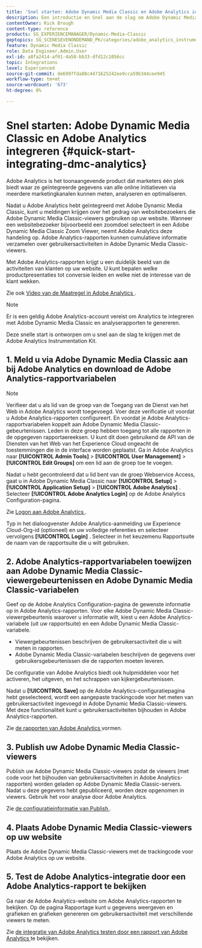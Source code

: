 ```yaml
---
title: 'Snel starten: Adobe Dynamic Media Classic en Adobe Analytics integreren'
description: Een introductie en Snel aan de slag om Adobe Dynamic Media Classic en Adobe Analytics te integreren.
contentOwner: Rick Brough
content-type: reference
products: SG_EXPERIENCEMANAGER/Dynamic-Media-Classic
geptopics: SG_SCENESEVENONDEMAND_PK/categories/adobe_analytics_instrumentation_kit
feature: Dynamic Media Classic
role: Data Engineer,Admin,User
exl-id: a8fa2414-af01-4a58-bb33-dfd12c1056cc
topic: Integrations
level: Experienced
source-git-commit: de6997fda88c4471625242ee9cca59b344cee945
workflow-type: tm+mt
source-wordcount: '673'
ht-degree: 0%

---
```


# Snel starten: Adobe Dynamic Media Classic en Adobe Analytics integreren {#quick-start-integrating-dmc-analytics}

Adobe Analytics is het toonaangevende product dat marketers één plek biedt waar ze geïntegreerde gegevens van alle online initiatieven via meerdere marketingkanalen kunnen meten, analyseren en optimaliseren.

Nadat u Adobe Analytics hebt geïntegreerd met Adobe Dynamic Media Classic, kunt u meldingen krijgen over het gedrag van websitebezoekers die Adobe Dynamic Media Classic-viewers gebruiken op uw website. Wanneer een websitebezoeker bijvoorbeeld een zoomdoel selecteert in een Adobe Dynamic Media Classic Zoom Viewer, neemt Adobe Analytics deze handeling op. Adobe Analytics-rapporten kunnen cumulatieve informatie verzamelen over gebruikersactiviteiten in Adobe Dynamic Media Classic-viewers.

Met Adobe Analytics-rapporten krijgt u een duidelijk beeld van de activiteiten van klanten op uw website. U kunt bepalen welke productpresentaties tot conversie leiden en welke niet de interesse van de klant wekken.

Zie ook [ Video van de Maatregel in Adobe Analytics ](https://experienceleague.adobe.com/en/docs/media-analytics/using/media-overview).

>[!NOTE]
>
>Er is een geldig Adobe Analytics-account vereist om Analytics te integreren met Adobe Dynamic Media Classic en analyserapporten te genereren.

Deze snelle start is ontworpen om u snel aan de slag te krijgen met de Adobe Analytics Instrumentation Kit.

## 1. Meld u via Adobe Dynamic Media Classic aan bij Adobe Analytics en download de Adobe Analytics-rapportvariabelen

>[!NOTE]
>
>Verifieer dat u als lid van de groep van de Toegang van de Dienst van het Web in Adobe Analytics wordt toegevoegd. Voer deze verificatie uit voordat u Adobe Analytics-rapporten configureert. En voordat je Adobe Analytics-rapportvariabelen koppelt aan Adobe Dynamic Media Classic-gebeurtenissen. Leden in deze groep hebben toegang tot alle rapporten in de opgegeven rapportaereeksen. U kunt dit doen gebruikend de API van de Diensten van het Web van het Experience Cloud ongeacht de toestemmingen die in de interface worden geplaatst. Ga in Adobe Analytics naar **[!UICONTROL Admin Tools]** > **[!UICONTROL User Management]** > **[!UICONTROL Edit Groups]** om een lid aan de groep toe te voegen.

Nadat u hebt gecontroleerd dat u lid bent van de groep Webservice Access, gaat u in Adobe Dynamic Media Classic naar **[!UICONTROL Setup]** > **[!UICONTROL Application Setup]** > **[!UICONTROL Adobe Analytics]** . Selecteer **[!UICONTROL Adobe Analytics Login]** op de Adobe Analytics Configuration-pagina.

Zie [ Logon aan Adobe Analytics ](log-analytics.md#log_in_to_adobe_analytics).

Typ in het dialoogvenster Adobe Analytics-aanmelding uw Experience Cloud-Org-id (optioneel) en uw volledige referenties en selecteer vervolgens **[!UICONTROL Login]** . Selecteer in het keuzemenu Rapportsuite de naam van de rapportsuite die u wilt gebruiken.

## 2. Adobe Analytics-rapportvariabelen toewijzen aan Adobe Dynamic Media Classic-viewergebeurtenissen en Adobe Dynamic Media Classic-variabelen

Geef op de Adobe Analytics Configuration-pagina de gewenste informatie op in Adobe Analytics-rapporten. Voor elke Adobe Dynamic Media Classic-viewergebeurtenis waarover u informatie wilt, kiest u een Adobe Analytics-variabele (uit uw rapportsuite) en een Adobe Dynamic Media Classic-variabele.

* Viewergebeurtenissen beschrijven de gebruikersactiviteit die u wilt meten in rapporten.
* Adobe Dynamic Media Classic-variabelen beschrijven de gegevens over gebruikersgebeurtenissen die de rapporten moeten leveren.

De configuratie van Adobe Analytics biedt ook hulpmiddelen voor het activeren, het uitgeven, en het schrappen van kijkergebeurtenissen.

Nadat u **[!UICONTROL Save]** op de Adobe Analytics-configuratiepagina hebt geselecteerd, wordt een aangepaste trackingcode voor het meten van gebruikersactiviteit ingevoegd in Adobe Dynamic Media Classic-viewers. Met deze functionaliteit kunt u gebruikersactiviteiten bijhouden in Adobe Analytics-rapporten.

Zie [ de rapporten van Adobe Analytics ](configuring-analytics-reports.md#configuring_adobe_analytics_reports) vormen.

## 3. Publish uw Adobe Dynamic Media Classic-viewers

Publish uw Adobe Dynamic Media Classic-viewers zodat de viewers (met code voor het bijhouden van gebruikersactiviteiten in Adobe Analytics-rapporten) worden geladen op Adobe Dynamic Media Classic-servers. Nadat u deze gegevens hebt gepubliceerd, worden deze opgenomen in viewers. Gebruik het voor analyse door Adobe Analytics.

Zie [ de configuratieinformatie van Publish ](publishing-analytics-configuration-information.md#publishing_adobe_analytics_configuration_information).

## 4. Plaats Adobe Dynamic Media Classic-viewers op uw website

Plaats de Adobe Dynamic Media Classic-viewers met de trackingcode voor Adobe Analytics op uw website.

## 5. Test de Adobe Analytics-integratie door een Adobe Analytics-rapport te bekijken

Ga naar de Adobe Analytics-website om Adobe Analytics-rapporten te bekijken. Op de pagina Rapportage kunt u gegevens weergeven en grafieken en grafieken genereren om gebruikersactiviteit met verschillende viewers te meten.

Zie [ de integratie van Adobe Analytics testen door een rapport van Adobe Analytics ](testing-integration-viewing-analytics-report.md#testing_the_integration_by_viewing_an_adobe_analytics_report) te bekijken.
